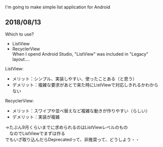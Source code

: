 I'm going to make simple list application for Android  

## 2018/08/13
Which to use?  
- ListView
- RecyclerView  
When I opend Android Studio, "ListView" was included in "Legacy" layout....

ListView:  
- メリット：シンプル、実装しやすい、使ったことある（と思う）
- デメリット：複雑な要求があとで来た時にListViewで対応しきれるかわからない
  
RecyclerView:
- メリット：スワイプや並べ替えなど複雑な動きが作りやすい（らしい）
- デメリット：実装が複雑
  
→たぶん9月くらいまでに求められるのはListViewレベルのもの  
　なのでListViewでまずは作る  
  でもいざ取り込んだらDeprecatedって、非推奨って、どうしよう・・
